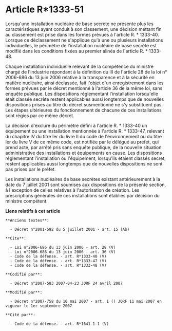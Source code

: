 # Article R*1333-51

Lorsqu'une installation nucléaire de base secrète ne présente plus les caractéristiques ayant conduit à son classement, une
décision mettant fin au classement est prise dans les formes prévues à l'article R. * 1333-40. Lorsque ce déclassement ne
s'applique qu'à une ou plusieurs installations individuelles, le périmètre de l'installation nucléaire de base secrète est
modifié dans les conditions fixées au premier alinéa de l'article R. * 1333-48. 

Chaque installation individuelle relevant de la compétence du ministre chargé de l'industrie répondant à la définition du III
de l'article 28 de la loi n° 2006-686 du 13 juin 2006 relative à la transparence et à la sécurité en matière nucléaire, ainsi
déclassée, fait l'objet d'un enregistrement dans les formes prévues par le décret mentionné à l'article 36 de la même loi,
sans enquête publique. Les dispositions réglementant l'installation lorsqu'elle était classée secrète restent applicables
aussi longtemps que de nouvelles dispositions prises au titre du décret susmentionné ne s'y substituent pas. Les étapes
ultérieures du fonctionnement de chacune de ces installations sont régies par ce même décret. 

La décision d'exclure du périmètre défini à l'article R. * 1333-40 un équipement ou une installation mentionnée à l'article
R. * 1333-47, relevant du chapitre IV du titre Ier du livre II du code de l'environnement ou du titre Ier du livre V de ce
même code, est notifiée par le délégué au préfet, qui prend acte, par arrêté pris sans enquête publique, de la nouvelle
situation administrative des installations et équipements en cause. Les dispositions réglementant l'installation ou
l'équipement, lorsqu'ils étaient classés secret, restent applicables aussi longtemps que de nouvelles dispositions ne sont
pas prises par le préfet. 

Les installations nucléaires de base secrètes existant antérieurement à la date du 7 juillet 2001 sont soumises aux
dispositions de la présente section, à l'exception de celles relatives à l'autorisation de création. Les prescriptions
générales de ces installations sont établies par décision du ministre compétent.

**Liens relatifs à cet article**

	**Anciens textes**:

	  - Décret n°2001-592 du 5 juillet 2001 - art. 15 (Ab)

	**Cite**:

	  - Loi n°2006-686 du 13 juin 2006 - art. 28 (V)
	  - Loi n°2006-686 du 13 juin 2006 - art. 36 (V)
	  - Code de la défense. - art. R*1333-40 (V)
	  - Code de la défense. - art. R*1333-47 (V)
	  - Code de la défense. - art. R*1333-48 (V)

	**Codifié par**:

	  - Décret n°2007-583 2007-04-23 JORF 24 avril 2007

	**Modifié par**:

	  - Décret n°2007-758 du 10 mai 2007 - art. 1 () JORF 11 mai 2007 en vigueur le 1er septembre 2007

	**Cité par**:

	  - Code de la défense. - art. R*1641-1-1 (V)

